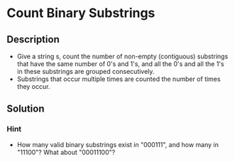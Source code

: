 # Count Binary Substrings

## Description

* Give a string s, count the number of non-empty (contiguous) substrings that have the same number of 0's and 1's, and all the 0's and all the 1's in these substrings are grouped consecutively.
* Substrings that occur multiple times are counted the number of times they occur.

## Solution

### Hint

* How many valid binary substrings exist in "000111", and how many in "11100"? What about "00011100"?
